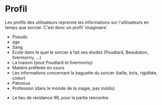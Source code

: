 # Profil 
Les profils des utilisateurs reprenne les informations sur l'utilisateurs en temps que sorcier. C'est donc un profil 'imaginaire'. 

- Pseudo 
- age 
- Sang
- Ecole dans le quel le sorcier à fait ses études (Poudlard, Beaubaton, Ilvermorny, ...)
- La maison (pout Poudlard et 
Ilvermorny)
- Matiére préférée en cours 
- Les informations concernant la baguette du sorcier (taille, bois, rigiditée, coeur)
- Patronus
- Profession (dans le monde de la magie, pas moldu)

+ Le lieu de résidance IRL pour la partie rencontre



